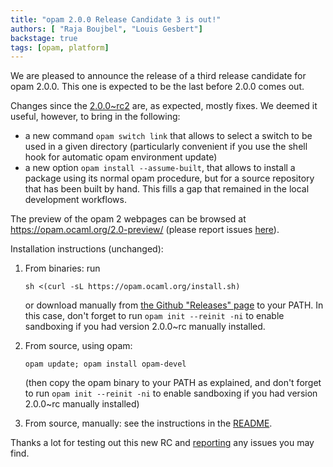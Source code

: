 ```yaml
---
title: "opam 2.0.0 Release Candidate 3 is out!"
authors: [ "Raja Boujbel", "Louis Gesbert"]
backstage: true
tags: [opam, platform]
---
```


We are pleased to announce the release of a third release candidate for opam 2.0.0. This one is expected to be the last before 2.0.0 comes out.

Changes since the [2.0.0~rc2](../opam-2-0-0-rc2) are, as expected, mostly fixes. We deemed it useful, however, to bring in the following:

- a new command `opam switch link` that allows to select a switch to be used in a given directory (particularly convenient if you use the shell hook for automatic opam environment update)
- a new option `opam install --assume-built`, that allows to install a package using its normal opam procedure, but for a source repository that has been built by hand. This fills a gap that remained in the local development workflows.

The preview of the opam 2 webpages can be browsed at https://opam.ocaml.org/2.0-preview/ (please report issues [here](https://github.com/ocaml/opam2web/issues)).

Installation instructions (unchanged):

1. From binaries: run

    ```
    sh <(curl -sL https://opam.ocaml.org/install.sh)
    ```

    or download manually from [the Github "Releases" page](https://github.com/ocaml/opam/releases/tag/2.0.0-rc3) to your PATH. In this case, don't forget to run `opam init --reinit -ni` to enable sandboxing if you had version 2.0.0~rc manually installed.

2. From source, using opam:

    ```
    opam update; opam install opam-devel
    ```

   (then copy the opam binary to your PATH as explained, and don't forget to run `opam init --reinit -ni` to enable sandboxing if you had version 2.0.0~rc manually installed)

3. From source, manually: see the instructions in the [README](https://github.com/ocaml/opam/tree/2.0.0-rc3#compiling-this-repo).

Thanks a lot for testing out this new RC and [reporting](https://github.com/ocaml/opam/issues) any issues you may find.
